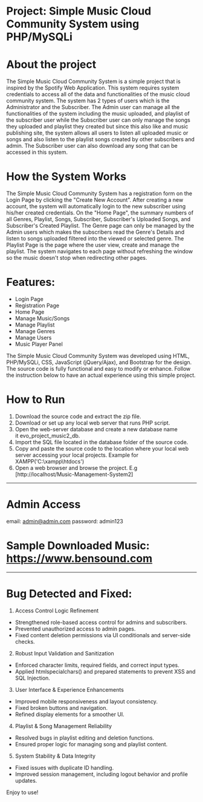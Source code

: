 # Project: Simple Music Cloud Community System using PHP/MySQLi

# About the project
The Simple Music Cloud Community System is a simple project that is inspired by the Spotify Web Application. This system requires system credentials to access all of the data and functionalities of the music cloud community system. The system has 2 types of users which is the Administrator and the Subscriber. The Admin user can manage all the functionalities of the system including the music uploaded, and playlist of the subscriber user while the Subscriber user can only manage the songs they uploaded and playlist they created but since this also like and music publishing site, the system allows all users to listen all uploaded music or songs and also listen to the playlist songs created by other subscribers and admin. The Subscriber user can also download any song that can be accessed in this system.

# How the System Works
The Simple Music Cloud Community System has a registration form on the Login Page by clicking the "Create New Account". After creating a new account, the system will automatically login to the new subscriber using his/her created credentials. On the "Home Page", the summary numbers of all Genres, Playlist, Songs, Subscriber, Subscriber's Uploaded Songs, and Subscriber's Created Playlist. The Genre page can only be managed by the Admin users which makes the subscribers read the Genre's Details and listen to songs uploaded filtered into the viewed or selected genre. The Playlist Page is the page where the user view, create and manage the playlist. The system navigates to each page without refreshing the window so the music doesn't stop when redirecting other pages.

# Features:
* Login Page
* Registration Page
* Home Page
* Manage Music/Songs
* Manage Playlist
* Manage Genres
* Manage Users
* Music Player Panel

The Simple Music Cloud Community System was developed using HTML, PHP/MySQLi, CSS, JavaScript (jQuery/Ajax), and Bootstrap for the design. The source code is fully functional and easy to modify or enhance. Follow the instruction below to have an actual experience using this simple project.

# How to Run
1. Download the source code and extract the zip file.
2. Download or set up any local web server that runs PHP script.
3. Open the web-server database and create a new database name it evo_project_music2_db.
4. Import the SQL file located in the database folder of the source code.
5. Copy and paste the source code to the location where your local web server accessing your local projects. Example for XAMPP('C:\xampp\htdocs')
6. Open a web browser and browse the project. E.g [http://localhost/Music-Management-System2]

---------------------------------------------------
# Admin Access
email: admin@admin.com
password: admin123
# Sample Downloaded Music: https://www.bensound.com
----------------------------------------------------

# Bug Detected and Fixed:
1. Access Control Logic Refinement
* Strengthened role-based access control for admins and subscribers.
* Prevented unauthorized access to admin pages.
* Fixed content deletion permissions via UI conditionals and server-side checks.
2. Robust Input Validation and Sanitization
* Enforced character limits, required fields, and correct input types.
* Applied htmlspecialchars() and prepared statements to prevent XSS and SQL Injection.
3. User Interface & Experience Enhancements
* Improved mobile responsiveness and layout consistency.
* Fixed broken buttons and navigation.
* Refined display elements for a smoother UI.
4. Playlist & Song Management Reliability
* Resolved bugs in playlist editing and deletion functions.
* Ensured proper logic for managing song and playlist content.
5. System Stability & Data Integrity
* Fixed issues with duplicate ID handling.
* Improved session management, including logout behavior and profile updates.

Enjoy to use!
